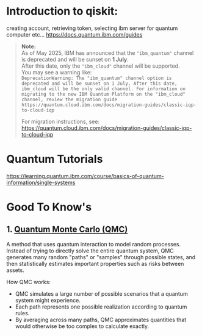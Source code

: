 # Introduction to qiskit: 
creating account, retrieving token, selecting ibm server for quantum computer etc...
https://docs.quantum.ibm.com/guides

> **Note:**  
> As of May 2025, IBM has announced that the `"ibm_quantum"` channel is deprecated and will be sunset on **1 July**.  
> After this date, only the `"ibm_cloud"` channel will be supported.  
> You may see a warning like:  
> `DeprecationWarning: The "ibm_quantum" channel option is deprecated and will be sunset on 1 July. After this date, ibm_cloud will be the only valid channel. For information on migrating to the new IBM Quantum Platform on the "ibm_cloud" channel, review the migration guide https://quantum.cloud.ibm.com/docs/migration-guides/classic-iqp-to-cloud-iqp`
>
> For migration instructions, see:  
> https://quantum.cloud.ibm.com/docs/migration-guides/classic-iqp-to-cloud-iqp

# Quantum Tutorials
https://learning.quantum.ibm.com/course/basics-of-quantum-information/single-systems

# Good To Know's
## 1. [Quantum Monte Carlo (QMC)](https://duckbucks.com/a/cracking-the-quantum-future-of-finance)
A method that uses quantum interaction to model random processes. Instead of trying to directly solve the entire quantum system, QMC generates many random "paths" or "samples" through possible states, and then statistically estimates important properties such as risks between assets.

How QMC works:
- QMC simulates a large number of possible scenarios that a quantum system might experience.
- Each path represents one possible realization according to quantum rules.
- By averaging across many paths, QMC approximates quantities that would otherwise be too complex to calculate exactly.